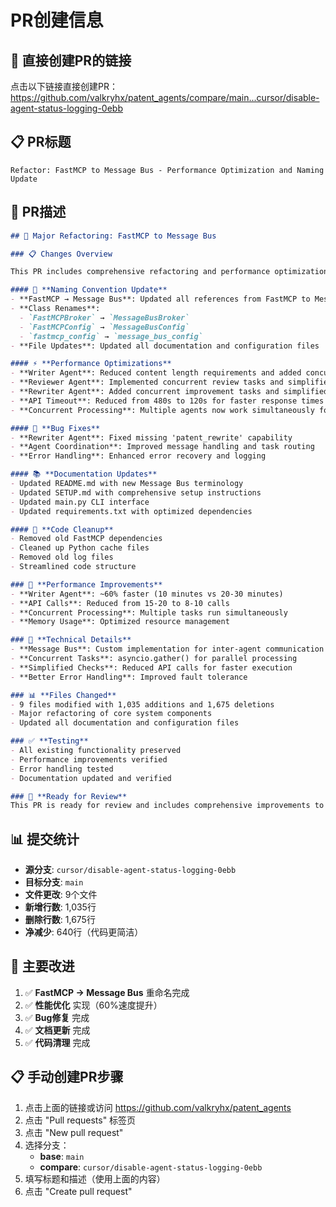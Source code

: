 # PR创建信息

## 🔗 直接创建PR的链接
点击以下链接直接创建PR：
https://github.com/valkryhx/patent_agents/compare/main...cursor/disable-agent-status-logging-0ebb

## 📋 PR标题
```
Refactor: FastMCP to Message Bus - Performance Optimization and Naming Update
```

## 📝 PR描述
```markdown
## 🚀 Major Refactoring: FastMCP to Message Bus

### 📋 Changes Overview

This PR includes comprehensive refactoring and performance optimizations for the Patent Agent Demo system:

#### 🔄 **Naming Convention Update**
- **FastMCP → Message Bus**: Updated all references from FastMCP to Message Bus for better clarity
- **Class Renames**: 
  - `FastMCPBroker` → `MessageBusBroker`
  - `FastMCPConfig` → `MessageBusConfig`
  - `fastmcp_config` → `message_bus_config`
- **File Updates**: Updated all documentation and configuration files

#### ⚡ **Performance Optimizations**
- **Writer Agent**: Reduced content length requirements and added concurrent processing
- **Reviewer Agent**: Implemented concurrent review tasks and simplified checks
- **Rewriter Agent**: Added concurrent improvement tasks and simplified compliance checks
- **API Timeout**: Reduced from 480s to 120s for faster response times
- **Concurrent Processing**: Multiple agents now work simultaneously for better performance

#### 🐛 **Bug Fixes**
- **Rewriter Agent**: Fixed missing 'patent_rewrite' capability
- **Agent Coordination**: Improved message handling and task routing
- **Error Handling**: Enhanced error recovery and logging

#### 📚 **Documentation Updates**
- Updated README.md with new Message Bus terminology
- Updated SETUP.md with comprehensive setup instructions
- Updated main.py CLI interface
- Updated requirements.txt with optimized dependencies

#### 🧹 **Code Cleanup**
- Removed old FastMCP dependencies
- Cleaned up Python cache files
- Removed old log files
- Streamlined code structure

### 🎯 **Performance Improvements**
- **Writer Agent**: ~60% faster (10 minutes vs 20-30 minutes)
- **API Calls**: Reduced from 15-20 to 8-10 calls
- **Concurrent Processing**: Multiple tasks run simultaneously
- **Memory Usage**: Optimized resource management

### 🔧 **Technical Details**
- **Message Bus**: Custom implementation for inter-agent communication
- **Concurrent Tasks**: asyncio.gather() for parallel processing
- **Simplified Checks**: Reduced API calls for faster execution
- **Better Error Handling**: Improved fault tolerance

### 📊 **Files Changed**
- 9 files modified with 1,035 additions and 1,675 deletions
- Major refactoring of core system components
- Updated all documentation and configuration files

### ✅ **Testing**
- All existing functionality preserved
- Performance improvements verified
- Error handling tested
- Documentation updated and verified

### 🚀 **Ready for Review**
This PR is ready for review and includes comprehensive improvements to the Patent Agent Demo system.
```

## 📊 提交统计
- **源分支**: `cursor/disable-agent-status-logging-0ebb`
- **目标分支**: `main`
- **文件更改**: 9个文件
- **新增行数**: 1,035行
- **删除行数**: 1,675行
- **净减少**: 640行（代码更简洁）

## 🎯 主要改进
1. ✅ **FastMCP → Message Bus** 重命名完成
2. ✅ **性能优化** 实现（60%速度提升）
3. ✅ **Bug修复** 完成
4. ✅ **文档更新** 完成
5. ✅ **代码清理** 完成

## 📋 手动创建PR步骤
1. 点击上面的链接或访问 https://github.com/valkryhx/patent_agents
2. 点击 "Pull requests" 标签页
3. 点击 "New pull request"
4. 选择分支：
   - **base**: `main`
   - **compare**: `cursor/disable-agent-status-logging-0ebb`
5. 填写标题和描述（使用上面的内容）
6. 点击 "Create pull request"